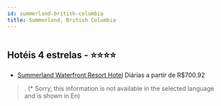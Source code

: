 ```yaml
---
id: summerland-british-columbia
title: Summerland, British Columbia
---
```


<center><img src="https://i.t4w.mobi/h/CA/1006997/106396/106396_1366622_11_y.jpg" alt="" /></center>


## Hotéis 4 estrelas - ⭐️⭐️⭐️⭐️

-    [Summerland Waterfront Resort Hotel](https://www.hurb.com/hoteis/summerland/summerland-waterfront-resort-hotel-JNP-JP063419?cmp=18055) Diárias a partir de R$700.92
   > . (* Sorry, this information is not available in the selected language and is shown in En) 
